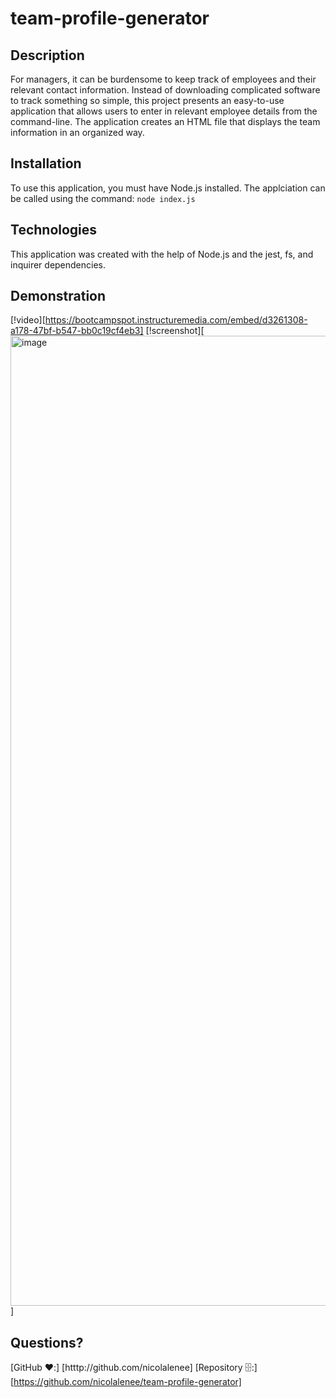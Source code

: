 # team-profile-generator

## Description
For managers, it can be burdensome to keep track of employees and their relevant contact information. Instead of downloading complicated software to track something so simple, this project presents an easy-to-use application that allows users to enter in relevant employee details from the command-line. The application creates an HTML file that displays the team information in an organized way. 

## Installation
To use this application, you must have Node.js installed. The applciation can be called using the command: `node index.js`

## Technologies
This application was created with the help of Node.js and the jest, fs, and inquirer dependencies. 

## Demonstration
[!video][https://bootcampspot.instructuremedia.com/embed/d3261308-a178-47bf-b547-bb0c19cf4eb3]
[!screenshot][<img width="1552" alt="image" src="https://user-images.githubusercontent.com/86696492/154861063-070aa1ac-5271-4991-b42a-fd8ced22270c.png">]
## Questions? 
[GitHub ❤️:] [htttp://github.com/nicolalenee]
[Repository 🗄:] [https://github.com/nicolalenee/team-profile-generator]